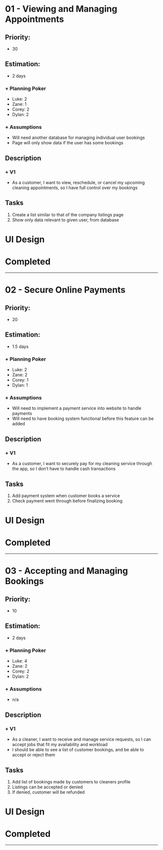 # 01 - Viewing and Managing Appointments

## Priority:  

- 30

## Estimation:  

- 2 days  

### + Planning Poker  
  
- Luke: 2
- Zane: 1
- Corey: 2
- Dylan: 2

### + Assumptions  

- Will need another database for managing individual user bookings
- Page will only show data if the user has some bookings

## Description  

### + V1
- As a customer, I want to view, reschedule, or cancel my upcoming cleaning appointments, so I have full control over my bookings

## Tasks  

1. Create a list similar to that of the company listings page
2. Show only data relevant to given user, from database

# UI Design  
  
# Completed



---

# 02 - Secure Online Payments

## Priority:  

- 20

## Estimation:  

- 1.5 days  

### + Planning Poker  
  
- Luke: 2
- Zane: 2
- Corey: 1
- Dylan: 1

### + Assumptions  

- Will need to implement a payment service into website to handle payments
- Will need to have booking system functional before this feature can be added

## Description  

### + V1
- As a customer, I want to securely pay for my cleaning service through the app, so I don’t have to handle cash transactions

## Tasks  

1. Add payment system when customer books a service
2. Check payment went through before finalizing booking 

# UI Design  
  
# Completed


---

# 03 - Accepting and Managing Bookings

## Priority:  

- 10

## Estimation:  

- 2 days  

### + Planning Poker  
  
- Luke: 4
- Zane: 2
- Corey: 2
- Dylan: 2

### + Assumptions  

- n/a

## Description  

### + V1
- As a cleaner, I want to receive and manage service requests, so I can accept jobs that fit my availability and workload
- I should be able to see a list of customer bookings, and be able to accept or reject them

## Tasks  

1. Add list of bookings made by customers to cleaners profile
2. Listings can be accepted or denied
3. If denied, customer will be refunded 

# UI Design  
  
# Completed


---